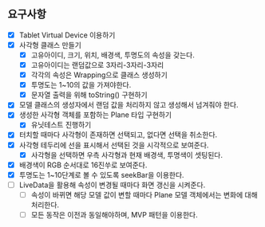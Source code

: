 ## 요구사항

- [x] Tablet Virtual Device 이용하기
- [x] 사각형 클래스 만들기
  - [x] 고유아이디, 크기, 위치, 배경색, 투명도의 속성을 갖는다.
  - [x] 고유아이디는 랜덤값으로 3자리-3자리-3자리
  - [x] 각각의 속성은 Wrapping으로 클래스 생성하기
  - [x] 투명도는 1~10의 값을 가져야한다.
  - [x] 문자열 출력을 위해 toString() 구현하기
- [x] 모델 클래스의 생성자에서 랜덤 값을 처리하지 않고 생성해서 넘겨줘야 한다.
- [x] 생성한 사각형 객체를 포함하는 Plane 타입 구현하기
  - [x] 유닛테스트 진행하기
- [x] 터치할 때마다 사각형이 존재하면 선택되고, 없다면 선택을 취소한다.
- [x] 사각형 테두리에 선을 표시해서 선택된 것을 시각적으로 보여준다.
  - [x] 사각형을 선택하면 우측 사각형과 현재 배경색, 투명색이 셋팅된다.
- [x] 배경색이 RGB 순서대로 16진쑤로 보여준다.
- [x] 투명도는 1~10단계로 볼 수 있도록 seekBar을 이용한다.
- [ ] LiveData을 활용해 속성이 변경될 때마다 화면 갱신을 시켜준다.
  - [ ] 속성이 바뀌면 해당 모델 값이 변할 때마다 Plane 모델 객체에서는 변화에 대해 처리한다.
  - [ ] 모든 동작은 이전과 동일해야하며, MVP 패턴을 이용한다.